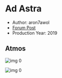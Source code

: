 # Ad Astra

* Author: aron7awol
* [Forum Post](https://www.avsforum.com/threads/bass-eq-for-filtered-movies.2995212/post-58928298)
* Production Year: 2019

## Atmos

![img 0](https://i.imgur.com/RbxQODH.jpg)

![img 0](https://i.imgur.com/4tGMwa0.png)

